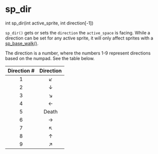 # sp_dir

<Prototype>int sp_dir(int active_sprite, int direction[-1])</Prototype>

`sp_dir()` gets or sets the `direction` the `active_space` is facing. While a direction can be set for any active sprite, it will only affect sprites with a [sp_base_walk()](./sp-base-walk.md).

The direction is a number, where the numbers 1-9 represent directions based on the numpad. See the table below.

| Direction # | Direction |
|:-----------:|:---------:|
|      1      |     ↙     |
|      2      |     ↓     |
|      3      |     ↘     |
|      4      |     ←     |
|      5      |   Death   |
|      6      |     →     |
|      7      |     ↖     |
|      8      |     ↑     |
|      9      |     ↗     |
